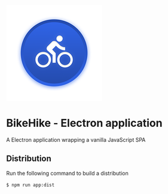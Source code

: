 ![BikeHike Icon](https://github.com/TheFlyingWhale/electron-bikehike/blob/main/build/icon256.png)

# BikeHike - Electron application

A Electron application wrapping a vanilla JavaScript SPA

## Distribution

Run the following command to build a distribution

```
$ npm run app:dist
```
